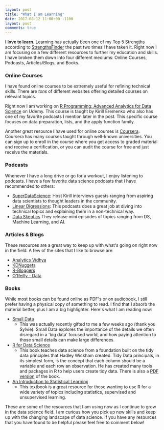 ```yaml
---
layout: post
title: "What I am Learning"
date: 2017-08-12 11:00:00 -1100
layout: post
comments: true
---
```


I **love to learn**.  Learning has actually been one of my Top 5 Strengths according to [StrengthsFinder](http://www.strengthsfinder.com/home.aspx) the past two times I have taken it. Right now I am focusing on a few different resources to further my education and skills.  I have broken them down into four different mediums: Online Courses, Podcasts, Articles/Blogs, and Books.

### Online Courses
I have found online courses to be extremely useful for refining technical skills.  There are *tons* of different websites offering detailed courses on relevant topics.  

Right now I am working on [R Programming: Advanced Analytics for Data Science](https://www.udemy.com/r-analytics/learn/v4/t/lecture/5192740?start=0) on Udemy.  This course is taught by Kirill Eremenko who also has one of my favorite podcasts I mention later in the post.  This specific course focuses on data preparation, lists, and the apply function family.

Another great resource I have used for online courses is [Coursera](https://www.coursera.org/).  Coursera has many courses taught through well-known universities.  You can sign up to enroll in the course where you get access to graded material and receive a certification, or you can audit the course for free and just receive the materials.
  
### Podcasts
Whenever I have a long drive or go for a workout, I enjoy listening to podcasts.  I have a few favorite data science podcasts that I have recommended to others:
* [SuperDataScience](https://soundcloud.com/superdatascience): Host Kirill interviews guests ranging from aspiring data scientists to thought leaders in the community. 
* [Linear Digressions](http://lineardigressions.com/): This podcasts does a great job at diving into technical topics and explaining them in a non-technical way.
* [Data Skeptics](https://dataskeptic.com/podcast) They release mini episodes of topics ranging from DS, Machine Learning, and AI.

### Articles & Blogs
These resources are a great way to keep up with what's going on right now in the field.  A few of the sites that I like to browse are:
* [Analytics Vidhya](https://www.analyticsvidhya.com/)
* [KDNuggets](http://www.kdnuggets.com/)
* [R-Bloggers](https://www.r-bloggers.com/)
* [O'Reilly - Data](https://www.oreilly.com/topics/data)

### Books
While most books can be found online as PDF's or on audiobook, I still prefer having a physical copy of something to read.  I find that I absorb the material better, plus I am a big highlighter. Here's what I am reading now:
  * [Small Data](https://www.amazon.com/Small-Data-Clues-Uncover-Trends/dp/1250080681/ref=sr_1_1?s=books&ie=UTF8&qid=1502595230&sr=1-1&keywords=small+data)
    + This was actually recently gifted to me a few weeks ago (thank you Sylvie). Small Data explores the importance of the details we often disregard in a 'big data' focused world, and how paying attention to those small details can make large differences.
  * [R for Data Science](https://www.amazon.com/Data-Science-Transform-Visualize-Model/dp/1491910399)
    + This book teaches data science from a foundation built on the tidy data principles that Hadley Wickham created.  Tidy Data principals, in its simplest form, is the concept that each column should be a variable and each row an observation. He has created many tools and packages in R to help users create tidy data.  There is also a [PDF version](http://r4ds.had.co.nz/) of the book.
  * [An Introduction to Statistical Learning](https://www.amazon.com/Introduction-Statistical-Learning-Applications-Statistics/dp/1461471370/ref=pd_lpo_sbs_14_t_0?_encoding=UTF8&psc=1&refRID=RM7YQVRZ75BTFNX33TEP)
    + This textbook is a great resource for those wanting to use R for a wide variety of topics including statistics, supervised and unsupervised learning.  


These are some of the resources that I am using now as I continue to grow in the data science field.  I am curious how you pick up new skills and keep up with the changing landscape of data science. If you have any resources that you have found to be helpful please feel free to comment below!
